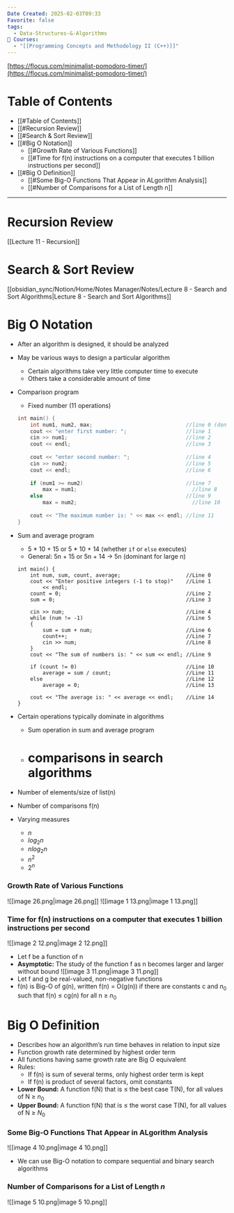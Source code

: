 ```yaml
---
Date Created: 2025-02-03T09:33
Favorite: false
tags:
  - Data-Structures-&-Algorithms
📕 Courses:
  - "[[Programming Concepts and Methodology II (C++)]]"
---
```

[https://flocus.com/minimalist-pomodoro-timer/](https://flocus.com/minimalist-pomodoro-timer/)
# Table of Contents
- [[#Table of Contents]]
- [[#Recursion Review]]
- [[#Search & Sort Review]]
- [[#Big O Notation]]
    - [[#Growth Rate of Various Functions]]
    - [[#Time for f(n) instructions on a computer that executes 1 billion instructions per second]]
- [[#Big O Definition]]
    - [[#Some Big-O Functions That Appear in ALgorithm Analysis]]
    - [[#Number of Comparisons for a List of Length n]]
---
# Recursion Review
[[Lecture 11 - Recursion]]
# Search & Sort Review
[[obsidian_sync/Notion/Home/Notes Manager/Notes/Lecture 8 - Search and Sort Algorithms|Lecture 8 - Search and Sort Algorithms]]
# Big O Notation
- After an algorithm is designed, it should be analyzed
- May be various ways to design a particular algorithm
    - Certain algorithms take very little computer time to execute
    - Others take a considerable amount of time
- Comparison program
    
    - Fixed number (11 operations)
    
    ```C++
    int main() {
    	int num1, num2, max;                              //line 0 (don't count definition)
    	cout << "enter first number: ";                   //line 1
    	cin >> num1;                                      //line 2
    	cout << endl;                                     //line 3
    	
    	cout << "enter second number: ";                  //line 4
    	cin >> num2;                                      //line 5
    	cout << endl;                                     //line 6
    	
    	if (num1 >= num2)                                 //line 7
    		max = num1;                                     //line 8
    	else                                              //line 9
    		max = num2;                                     //line 10
    		
    	cout << "The maximum number is: " << max << endl; //line 11
    }
    ```
    
- Sum and average program
    
    - 5 * 10 + 15 or 5 * 10 + 14 (whether `if` or `else` executes)
    - General: 5n + 15 or 5n + 14 → 5n (dominant for large n)
    
    ```undefined
    int main() {
        int num, sum, count, average;                     //Line 0
        cout << "Enter positive integers (-1 to stop)"    //Line 1
            << endl;
        count = 0;                                        //Line 2
        sum = 0;                                          //Line 3
    
        cin >> num;                                       //Line 4
        while (num != -1)                                 //Line 5
        {
            sum = sum + num;                              //Line 6
            count++;                                      //Line 7
            cin >> num;                                   //Line 8
        }
        cout << "The sum of numbers is: " << sum << endl; //Line 9
    
        if (count != 0)                                   //Line 10
            average = sum / count;                        //Line 11
        else                                              //Line 12
            average = 0;                                  //Line 13
    
        cout << "The average is: " << average << endl;    //Line 14
    }
    ```
    
- Certain operations typically dominate in algorithms
    - Sum operation in sum and average program
    - # comparisons in search algorithms
- Number of elements/size of list(n)
- Number of comparisons f(n)
- Varying measures
    - $n$
    - $log_2n$
    - $nlog_2n$
    - $n^2$
    - $2^n$
### Growth Rate of Various Functions
![[image 26.png|image 26.png]]
![[image 1 13.png|image 1 13.png]]
### Time for f(n) instructions on a computer that executes 1 billion instructions per second
![[image 2 12.png|image 2 12.png]]
- Let f be a function of n
- **Asymptotic:** The study of the function f as n becomes larger and larger without bound
![[image 3 11.png|image 3 11.png]]
- Let f and g be real-valued, non-negative functions
- f(n) is Big-O of g(n), written f(n) = O(g(n)) if there are constants c and $n_0$ such that f(n) ≤ cg(n) for all n ≥ $n_0$
  
# Big O Definition
- Describes how an algorithm’s run time behaves in relation to input size
- Function growth rate determined by highest order term
- All functions having same growth rate are Big O equivalent
- Rules:
    - If f(n) is sum of several terms, only highest order term is kept
    - If f(n) is product of several factors, omit constants
- **Lower Bound:** A function f(N) that is ≤ the best case T(N), for all values of N ≥ $n_0$
- **Upper Bound:** A function f(N) that is ≤ the worst case T(N), for all values of N ≥ $N_0$
### Some Big-O Functions That Appear in ALgorithm Analysis
![[image 4 10.png|image 4 10.png]]
- We can use Big-O notation to compare sequential and binary search algorithms
### Number of Comparisons for a List of Length _n_
![[image 5 10.png|image 5 10.png]]